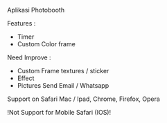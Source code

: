 Aplikasi Photobooth

Features : 
- Timer 
- Custom Color frame

Need Improve : 
- Custom Frame textures / sticker
- Effect
- Pictures Send Email / Whatsapp

Support on Safari Mac / Ipad, Chrome, Firefox, Opera 

!Not Support for Mobile Safari (IOS)!

